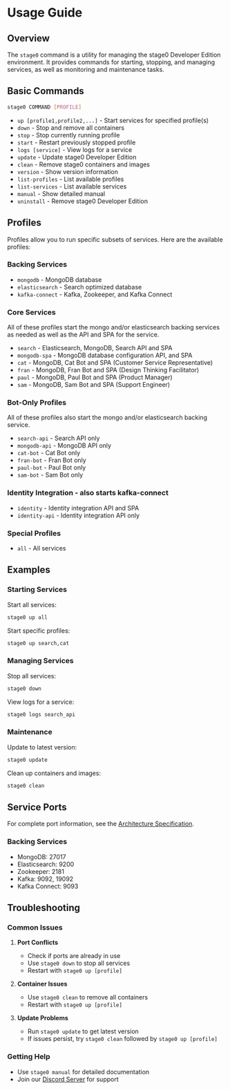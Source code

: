 # Usage Guide

## Overview

The `stage0` command is a utility for managing the stage0 Developer Edition environment. It provides commands for starting, stopping, and managing services, as well as monitoring and maintenance tasks.

## Basic Commands

```bash
stage0 COMMAND [PROFILE]
```

- `up [profile1,profile2,...]` - Start services for specified profile(s)
- `down` - Stop and remove all containers
- `stop` - Stop currently running profile
- `start` - Restart previously stopped profile
- `logs [service]` - View logs for a service
- `update` - Update stage0 Developer Edition
- `clean` - Remove stage0 containers and images
- `version` - Show version information
- `list-profiles` - List available profiles
- `list-services` - List available services
- `manual` - Show detailed manual
- `uninstall` - Remove stage0 Developer Edition

## Profiles

Profiles allow you to run specific subsets of services. Here are the available profiles:

### Backing Services
- `mongodb` - MongoDB database
- `elasticsearch` - Search optimized database
- `kafka-connect` - Kafka, Zookeeper, and Kafka Connect

### Core Services
All of these profiles start the mongo and/or elasticsearch backing services as needed as well as the API and SPA for the service.
- `search` - Elasticsearch, MongoDB, Search API and SPA
- `mongodb-spa` - MongoDB database configuration API, and SPA
- `cat` - MongoDB, Cat Bot and SPA (Customer Service Representative)
- `fran` - MongoDB, Fran Bot and SPA (Design Thinking Facilitator)
- `paul` - MongoDB, Paul Bot and SPA (Product Manager)
- `sam` - MongoDB, Sam Bot and SPA (Support Engineer)

### Bot-Only Profiles
All of these profiles also start the mongo and/or elasticsearch backing service.
- `search-api` - Search API only
- `mongodb-api` - MongoDB API only
- `cat-bot` - Cat Bot only
- `fran-bot` - Fran Bot only
- `paul-bot` - Paul Bot only
- `sam-bot` - Sam Bot only

### Identity Integration - also starts kafka-connect 
- `identity` - Identity integration API and SPA
- `identity-api` - Identity integration API only

### Special Profiles
- `all` - All services

## Examples

### Starting Services

Start all services:
```bash
stage0 up all
```

Start specific profiles:
```bash
stage0 up search,cat
```

### Managing Services

Stop all services:
```bash
stage0 down
```

View logs for a service:
```bash
stage0 logs search_api
```

### Maintenance

Update to latest version:
```bash
stage0 update
```

Clean up containers and images:
```bash
stage0 clean
```

## Service Ports

For complete port information, see the [Architecture Specification](../../specifications/architecture.yaml).

### Backing Services
- MongoDB: 27017
- Elasticsearch: 9200
- Zookeeper: 2181
- Kafka: 9092, 19092
- Kafka Connect: 9093

## Troubleshooting

### Common Issues

1. **Port Conflicts**
   - Check if ports are already in use
   - Use `stage0 down` to stop all services
   - Restart with `stage0 up [profile]`

2. **Container Issues**
   - Use `stage0 clean` to remove all containers
   - Restart with `stage0 up [profile]`

3. **Update Problems**
   - Run `stage0 update` to get latest version
   - If issues persist, try `stage0 clean` followed by `stage0 up [profile]`

### Getting Help

- Use `stage0 manual` for detailed documentation
- Join our [Discord Server](https://discord.gg/agile-learning-institute) for support
